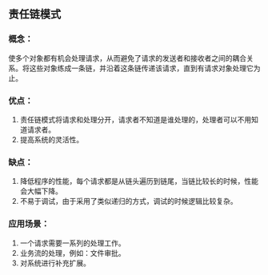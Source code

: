 责任链模式
-------------
### 概念：

使多个对象都有机会处理请求，从而避免了请求的发送者和接收者之间的耦合关系。将这些对象练成一条链，并沿着这条链传递该请求，直到有请求对象处理它为止。

### 优点：

1. 责任链模式将请求和处理分开，请求者不知道是谁处理的，处理者可以不用知道请求者。
2. 提高系统的灵活性。

### 缺点：

1. 降低程序的性能，每个请求都是从链头遍历到链尾，当链比较长的时候，性能会大幅下降。
2. 不易于调试，由于采用了类似递归的方式，调试的时候逻辑比较复杂。

### 应用场景：

1. 一个请求需要一系列的处理工作。
2. 业务流的处理，例如：文件审批。
3. 对系统进行补充扩展。